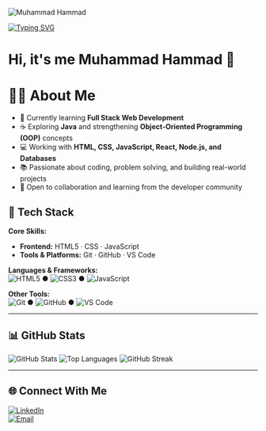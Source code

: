 ![Muhammad Hammad](https://capsule-render.vercel.app/api?type=waving&color=0:000000,100:00ff00&height=200&section=header&text=Muhammad%20Hammad%20🧑‍💻&fontSize=42&fontColor=ffffff&animation=fadeIn&fontAlignY=35)

[![Typing SVG](https://readme-typing-svg.demolab.com?font=&duration=4000&pause=1000&color=6FF7CA&center=true&vCenter=true&random=true&width=320&lines=Hi+There!+%F0%9F%91%8B;I+am+Muhammad+Hammad;-Full+Stack+Developer)](https://git.io/typing-svg)

# Hi, it's me Muhammad Hammad 👋

# 👨‍💻 **About Me**  
- 🌱 Currently learning **Full Stack Web Development**  
- ☕ Exploring **Java** and strengthening **Object-Oriented Programming (OOP)** concepts  
- 💻 Working with **HTML, CSS, JavaScript, React, Node.js, and Databases**  
- 📚 Passionate about coding, problem solving, and building real-world projects  
- 🤝 Open to collaboration and learning from the developer community  


## 🔧 Tech Stack

**Core Skills:**  
- **Frontend:** HTML5 · CSS · JavaScript 
- **Tools & Platforms:** Git · GitHub · VS Code  

**Languages & Frameworks:**  
![HTML5](https://img.shields.io/badge/HTML5-%23E34F26.svg?logo=html5&logoColor=white) ● 
![CSS3](https://img.shields.io/badge/CSS3-%231572B6.svg?logo=css3&logoColor=white) ● 
![JavaScript](https://img.shields.io/badge/JavaScript-%23323330.svg?logo=javascript&logoColor=%23F7DF1E)  

**Other Tools:**  
![Git](https://img.shields.io/badge/Git-F05032.svg?logo=git&logoColor=white) ● 
![GitHub](https://img.shields.io/badge/GitHub-%23121011.svg?logo=github&logoColor=white) ● 
![VS Code](https://img.shields.io/badge/VS%20Code-0078d7.svg?logo=visual-studio-code&logoColor=white)

---

## 📊 GitHub Stats
![GitHub Stats](https://github-readme-stats.vercel.app/api?username=CodesHammad&show_icons=true&theme=radical)
![Top Languages](https://github-readme-stats.vercel.app/api/top-langs/?username=CodesHammad&layout=compact&theme=radical)
![GitHub Streak](https://streak-stats.demolab.com?user=CodesHammad&theme=radical)

---

## 🌐 Connect With Me

[![LinkedIn](https://img.shields.io/badge/LinkedIn-blue?logo=linkedin&logoColor=white)](https://www.linkedin.com/in/hammad-yaseen-a79928253/)  
[![Email](https://img.shields.io/badge/Email-D14836?logo=gmail&logoColor=white)](mailto:mh0332392344@gmail.com)  
